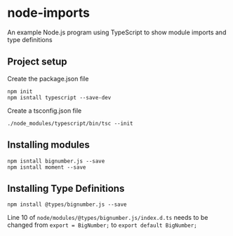 # node-imports
An example Node.js program using TypeScript to show module imports and type definitions

## Project setup
Create the package.json file
```
npm init
npm isntall typescript --save-dev
```

Create a tsconfig.json file
```
./node_modules/typescript/bin/tsc --init
```

## Installing modules
```
npm isntall bignumber.js --save
npm isntall moment --save
```

## Installing Type Definitions
```
npm install @types/bignumber.js --save
```

Line 10 of `node/modules/@types/bignumber.js/index.d.ts` needs to be changed from `export = BigNumber;` to `export default BigNumber;`

